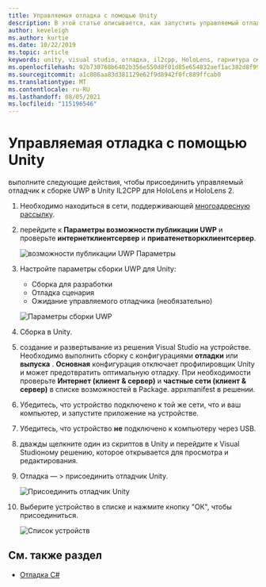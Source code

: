 ```yaml
---
title: Управляемая отладка с помощью Unity
description: В этой статье описывается, как запустить управляемый отладчик в проекте UWP для Unity IL2CPP.
author: keveleigh
ms.author: kurtie
ms.date: 10/22/2019
ms.topic: article
keywords: unity, visual studio, отладка, il2cpp, HoloLens, гарнитура смешанной реальности, гарнитура windows mixed reality, гарнитура виртуальной реальности, UWP
ms.openlocfilehash: 92b730768b6402b356e550d8f01d85e654832aef1ac382d8f992df615a9ce1b4
ms.sourcegitcommit: a1c086aa83d381129e62f9d8942f0fc889ffcab0
ms.translationtype: MT
ms.contentlocale: ru-RU
ms.lasthandoff: 08/05/2021
ms.locfileid: "115196546"
---
```

# <a name="managed-debugging-with-unity"></a>Управляемая отладка с помощью Unity

выполните следующие действия, чтобы присоединить управляемый отладчик к сборке UWP в Unity IL2CPP для HoloLens и HoloLens 2.

1. Необходимо находиться в сети, поддерживающей [многоадресную рассылку](https://en.wikipedia.org/wiki/Multicast).
2. перейдите к **Параметры возможности публикации UWP** и проверьте **интернетклиентсервер** и **приватенетворкклиентсервер**.

    ![возможности публикации UWP Параметры](images/il2cpp-debugging-capabilities.png)

3. Настройте параметры сборки UWP для Unity:
    - Сборка для разработки
    - Отладка сценария
    - Ожидание управляемого отладчика (необязательно)

    ![Параметры сборки UWP](images/il2cpp-debugging-build.png)

4. Сборка в Unity.
5. создание и развертывание из решения Visual Studio на устройстве. Необходимо выполнить сборку с конфигурациями **отладки** или **выпуска** . **Основная** конфигурация отключает профилировщик Unity и может предотвратить оптимальную отладку. При необходимости проверьте **Интернет (клиент & сервер)** и **частные сети (клиент & сервер)** в списке возможностей в Package. appxmanifest в решении.
6. Убедитесь, что устройство подключено к той же сети, что и ваш компьютер, и запустите приложение на устройстве.
7. Убедитесь, что устройство **не** подключено к компьютеру через USB.
8. дважды щелкните один из скриптов в Unity и перейдите к Visual Studioному решению, которое открывается для просмотра и редактирования.
9. Отладка — > присоединить отладчик Unity.

    ![Присоединить отладчик Unity](images/il2cpp-debugging-attach.png)

10. Выберите устройство в списке и нажмите кнопку "ОК", чтобы присоединиться.

    ![Список устройств](images/il2cpp-debugging-machines.png)

## <a name="see-also"></a>См. также раздел 

* [Отладка C#](/visualstudio/get-started/csharp/tutorial-debugger)
